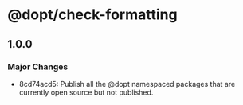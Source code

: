 # @dopt/check-formatting

## 1.0.0

### Major Changes

- 8cd74acd5: Publish all the @dopt namespaced packages that are currently open source but not published.
